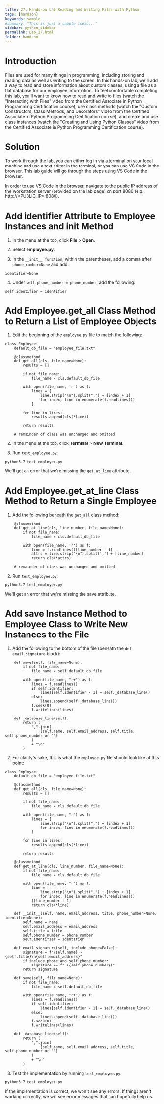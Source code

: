 ```yaml
---
title: 27. Hands-on Lab Reading and Writing Files with Python
tags: [handson]
keywords: sample
#summary: "This is just a sample topic..."
sidebar: python_sidebar
permalink: Lab_27.html
folder: handson
---
```


# Introduction

Files are used for many things in programming, including storing and reading data as well as writing to the screen. In this hands-on lab, we'll add a way to read and store information about custom classes, using a file as a flat database for our employee information. To feel comfortable completing this lab, you'll want to know how to read and write to files (watch the "Interacting with Files" video from the Certified Associate in Python Programming Certification course), use class methods (watch the "Custom Constructors, Class Methods, and Decorators" video from the Certified Associate in Python Programming Certification course), and create and use class instances (watch the "Creating and Using Python Classes" video from the Certified Associate in Python Programming Certification course).

# Solution

To work through the lab, you can either log in via a terminal on your local machine and use a text editor in the terminal, or you can use VS Code in the browser. This lab guide will go through the steps using VS Code in the browser.

In order to use VS Code in the browser, navigate to the public IP address of the workstation server (provided on the lab page) on port 8080 (e.g., http://<PUBLIC_IP>:8080).

# Add identifier Attribute to Employee Instances and __init__ Method

1. In the menu at the top, click **File** > **Open**.

2. Select **employee.py**.

3. In the `__init__ function`, within the parentheses, add a comma after `phone_number=None`  and add:

```
identifier=None
```

4. Under `self.phone_number = phone_number`, add the following:

```
self.identifier = identifier
```

# Add Employee.get_all Class Method to Return a List of Employee Objects

1. Edit the beginning of the `employee.py` file to match the following:

```
class Employee:
    default_db_file = "employee_file.txt"

    @classmethod
    def get_all(cls, file_name=None):
        results = []

        if not file_name:
            file_name = cls.default_db_file

        with open(file_name, "r") as f:
            lines = [
                line.strip("\n").split(",") + [index + 1]
                for index, line in enumerate(f.readlines())
            ]

        for line in lines:
            results.append(cls(*line))

        return results

    # remainder of class was unchanged and omitted
```

2. In the menu at the top, click **Terminal** > **New Terminal**.

3. Run `test_employee.py`:

```
python3.7 test_employee.py
```

We'll get an error that we're missing the `get_at_line` attribute.

# Add Employee.get_at_line Class Method to Return a Single Employee

1. Add the following beneath the `get_all` class method:

```
    @classmethod
    def get_at_line(cls, line_number, file_name=None):
        if not file_name:
            file_name = cls.default_db_file

        with open(file_name, 'r') as f:
            line = f.readlines()[line_number - 1]
            attrs = line.strip("\n").split(',') + [line_number]
            return cls(*attrs)

    # remainder of class was unchanged and omitted
```

2. Run `test_employee.py`:

```
python3.7 test_employee.py
```

We'll get an error that we're missing the save attribute.

# Add save Instance Method to Employee Class to Write New Instances to the File

1. Add the following to the bottom of the file (beneath the `def email_signature` block):

```
    def save(self, file_name=None):
        if not file_name:
            file_name = self.default_db_file

        with open(file_name, "r+") as f:
            lines = f.readlines()
            if self.identifier:
                lines[self.identifier - 1] = self._database_line()
            else:
                lines.append(self._database_line())
            f.seek(0)
            f.writelines(lines)

    def _database_line(self):
        return (
            ",".join(
                [self.name, self.email_address, self.title, self.phone_number or ""]
            )
            + "\n"
        )
```

2. For clarity's sake, this is what the `employee.py` file should look like at this point:

```
class Employee:
    default_db_file = "employee_file.txt"

    @classmethod
    def get_all(cls, file_name=None):
        results = []

        if not file_name:
            file_name = cls.default_db_file

        with open(file_name, "r") as f:
            lines = [
                line.strip("\n").split(",") + [index + 1]
                for index, line in enumerate(f.readlines())
            ]

        for line in lines:
            results.append(cls(*line))

        return results

    @classmethod
    def get_at_line(cls, line_number, file_name=None):
        if not file_name:
            file_name = cls.default_db_file

        with open(file_name, "r") as f:
            line = [
                line.strip("\n").split(",") + [index + 1]
                for index, line in enumerate(f.readlines())
            ][line_number - 1]
            return cls(*line)

    def __init__(self, name, email_address, title, phone_number=None, identifier=None):
        self.name = name
        self.email_address = email_address
        self.title = title
        self.phone_number = phone_number
        self.identifier = identifier

    def email_signature(self, include_phone=False):
        signature = f"{self.name} - {self.title}\n{self.email_address}"
        if include_phone and self.phone_number:
            signature += f" ({self.phone_number})"
        return signature

    def save(self, file_name=None):
        if not file_name:
            file_name = self.default_db_file

        with open(file_name, "r+") as f:
            lines = f.readlines()
            if self.identifier:
                lines[self.identifier - 1] = self._database_line()
            else:
                lines.append(self._database_line())
            f.seek(0)
            f.writelines(lines)

    def _database_line(self):
        return (
            ",".join(
                [self.name, self.email_address, self.title, self.phone_number or ""]
            )
            + "\n"
        )
```

3. Test the implementation by running `test_employee.py`.

```
python3.7 test_employee.py
```

If the implementation is correct, we won't see any errors. If things aren't working correctly, we will see error messages that can hopefully help us.

